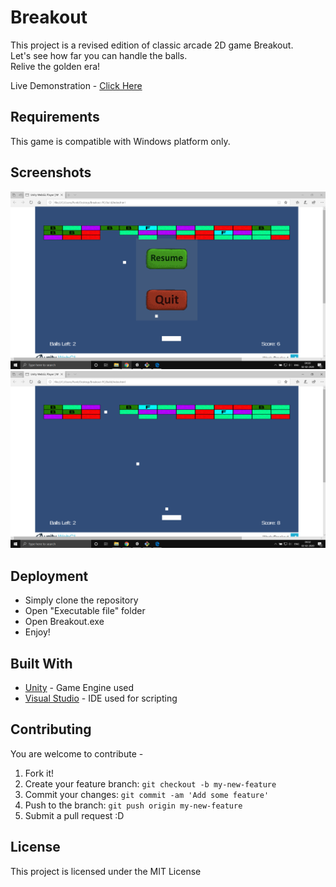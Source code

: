 # Breakout

This project is a revised edition of classic arcade 2D game Breakout. </br>
Let's see how far you can handle the balls. </br>
Relive the golden era!

Live Demonstration - [Click Here](https://youtu.be/knuq3-y86Yw)

## Requirements

This game is compatible with Windows platform only. 

## Screenshots
![IMG](https://github.com/pkunjam/Breakout-PC/blob/master/Assets/1.PNG?raw=true)
![im2](https://github.com/pkunjam/Breakout-PC/blob/master/Assets/2.PNG?raw=true)


## Deployment

* Simply clone the repository
* Open "Executable file" folder
* Open Breakout.exe
* Enjoy!

## Built With

* [Unity](https://unity.com/) - Game Engine used
* [Visual Studio](https://visualstudio.microsoft.com/) - IDE used for scripting

## Contributing

You are welcome to contribute -

1. Fork it!
2. Create your feature branch: `git checkout -b my-new-feature`
3. Commit your changes: `git commit -am 'Add some feature'`
4. Push to the branch: `git push origin my-new-feature`
5. Submit a pull request :D

## License

This project is licensed under the MIT License 
